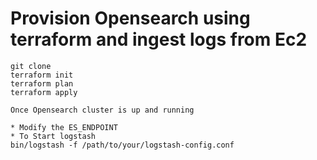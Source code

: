 # Provision Opensearch using terraform and ingest logs from Ec2
```
git clone
terraform init
terraform plan
terraform apply

Once Opensearch cluster is up and running 

* Modify the ES_ENDPOINT
* To Start logstash
bin/logstash -f /path/to/your/logstash-config.conf

````

